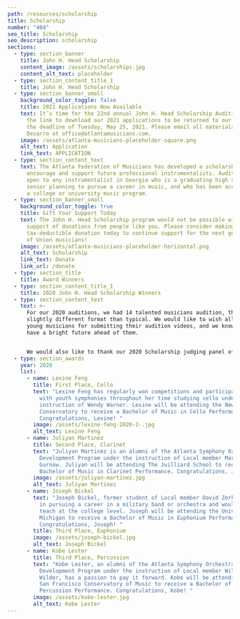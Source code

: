 ```yaml
---
path: /resources/scholarship
title: Scholarship
number: "404"
seo_title: Scholarship
seo_description: scholarship
sections:
  - type: section_banner
    title: John H. Head Scholarship
    content_image: /assets/scholarships.jpg
    content_alt_text: placeholder
  - type: section_content_title_1
    title: John H. Head Scholarship
  - type: section_banner_small
    background_color_toggle: false
    title: 2021 Applications Now Available
    text: It’s time for the 22nd annual John H. Head Scholarship Auditions. Click
      the link to download our 2021 applications to be returned to our office by
      the deadline of Tuesday, May 25, 2021. Please email all materials to Brian
      Desarro at office@atlantamusicians.com.
    image: /assets/atlanta-musicians-placeholder-square.png
    alt_text: Application
    link_text: APPLICATION
  - type: section_content_text
    text: The Atlanta Federation of Musicians has developed a scholarship program to
      encourage and support future professional instrumentalists. Auditions are
      open to any instrumentalist in Georgia who is a graduating high school
      senior planning to pursue a career in music, and who has been accepted to
      a college or university music program.
  - type: section_banner_small
    background_color_toggle: true
    title: Gift Your Support Today
    text: The John H. Head Scholarship program would not be possible without the
      support of donations from people like you. Please consider making a
      tax-deductible donation today to continue support for the next generation
      of Union musicians!
    image: /assets/atlanta-musicians-placeholder-horizontal.png
    alt_text: Scholarship
    link_text: Donate
    link_url: /donate
  - type: section_title
    title: Award Winners
  - type: section_content_title_1
    title: 2020 John H. Head Scholarship Winners
  - type: section_content_text
    text: >-
      For our 2020 auditions, we had 14 talented musicians audition, though in a
      slightly different format than typical. We would like to wish all the
      young musicians for submitting their audition videos, and we know they all
      have a bright future ahead of them.


      We would also like to thank our 2020 Scholarship judging panel of Local 148-462 musicians: Karen Vaughn-Smith, Shadwa Mussad, and Eric Hawkins.
  - type: section_awards
    year: 2020
    list:
      - name: Lexine Feng
        title: First Place, Cello
        text: "Lexine Feng has regularly won competitions and participated as soloist
          with youth symphonies throughout her time studying cello under the
          instruction of Wendy Warner. Lexine will be attending the New England
          Conservatory to receive a Bachelor of Music in Cello Performance.
          Congratulations, Lexine! "
        image: /assets/lexine-feng-2020-2-.jpg
        alt_text: Lexine Feng
      - name: Juliyan Martinez
        title: Second Place, Clarinet
        text: "Juliyan Martinez is an alumni of the Atlanta Symphony Orchestra Talent
          Development Program under the instruction of Local member Marci
          Gurnow. Juliyan will be attending The Juilliard School to receive a
          Bachelor of Music in Clarinet Performance. Congratulations, Juliyan! "
        image: /assets/juliyan-martinez.jpg
        alt_text: Juliyan Martinez
      - name: Joseph Bickel
        text: "Joseph Bickel, former student of Local member David Zerkel, is interested
          in pursuing a career in a military band or orchestra and would like to
          teach at the college level. Joseph will be attending the University of
          Michigan to receive a Bachelor of Music in Euphonium Performance.
          Congratulations, Joseph! "
        title: Third Place, Euphonium
        image: /assets/joseph-bickel.jpg
        alt_text: Joseph Bickel
      - name: Kobe Lester
        title: Third Place, Percussion
        text: "Kobe Lester, an alumni of the Atlanta Symphony Orchestra Talent
          Development Program under the instruction of Local member William
          Wilder, has a passion to pay it forward. Kobe will be attending the
          San Francisco Conservatory of Music to receive a Bachelor of Music in
          Percussion Performance. Congratulations, Kobe! "
        image: /assets/kobe-lester.jpg
        alt_text: Kobe Lester
---
```

